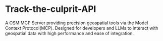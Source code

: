 # Track-the-culprit-API
A OSM MCP Server providing precision geospatial tools via the Model Context Protocol(MCP).    Designed for developers and LLMs to interact with geospatial data with high performance and ease of integration.

